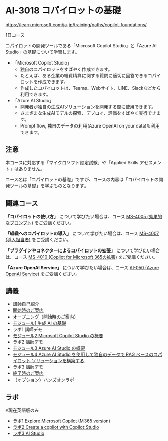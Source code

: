 # AI-3018 コパイロットの基礎

https://learn.microsoft.com/ja-jp/training/paths/copilot-foundations/

1日コース

コパイロットの開発ツールである「Microsoft Copilot Studio」と「Azure AI Studio」の基礎について学習します。

- 「Microsoft Copilot Studio」
  - 独自のコパイロットをすばやく作成できます。
  - たとえば、ある企業の経費精算に関する質問に適切に回答できるコパイロットを作成できます。
  - 作成したコパイロットは、Teams、Webサイト、LINE、Slackなどから利用できます。
- 「Azure AI Studio」
  - 開発者が独自の生成AIソリューションを開発する際に使用できます。
  - さまざまな生成AIモデルの探索、デプロイ、評価をすばやく実行できます。
  - Prompt flow, 独自のデータの利用(Azure OpenAI on your data)も利用できます。

## 注意

本コースに対応する「マイクロソフト認定試験」や「Applied Skills アセスメント」はありません。

コース名は「コパイロットの基礎」ですが、コースの内容は「コパイロットの開発ツールの基礎」を学ぶものとなります。

## 関連コース

**「コパイロットの使い方」** について学びたい場合は、コース [MS-4005 (効果的なプロンプト)](https://learn.microsoft.com/ja-jp/training/courses/ms-4005) をご受講ください。

<!--
**「コパイロット管理者向けの知識」** について学びたい場合は、コース [MS-4006 (管理者)](https://learn.microsoft.com/ja-jp/training/courses/ms-4006) をご受講ください。
-->

**「組織へのコパイロットの導入」** について学びたい場合は、コース [MS-4007 (導入担当者)](https://learn.microsoft.com/ja-jp/training/courses/ms-4007) をご受講ください。

**「プラグインやコネクターによるコパイロットの拡張」** について学びたい場合は、コース [MS-4010 (Copilot for Microsoft 365の拡張)](https://learn.microsoft.com/ja-jp/training/paths/build-plugins-connectors-microsoft-copilot-microsoft-365/) をご受講ください。

**「Azure OpenAI Service」** について学びたい場合は、コース [AI-050 (Azure OpenAI Service)](https://learn.microsoft.com/ja-jp/training/paths/develop-ai-solutions-azure-openai/) をご受講ください。


## 講義

- 講師自己紹介
- [開始時のご案内](../opening.md)
- [オープニング（開始時のご案内）](../opening.md)
- [モジュール1 生成 AI の基礎](m01.md)
- ラボ1 講師デモ
- [モジュール2 Microsoft Copilot Studio の概要](m02.md)
- ラボ2 講師デモ
- [モジュール3 Azure AI Studio の概要](m03.md)
- [モジュール4 Azure AI Studio を使用して独自のデータで RAG ベースのコパイロット ソリューションを構築する](m04.md)
- ラボ3 講師デモ
- [終了時のご案内](../closing-cloudslice.md)
- （オプション）ハンズオンラボ

## ラボ

※現在英語版のみ

- [ラボ1 Explore Microsoft Copilot (M365 version)](lab01.md)
- [ラボ2 Create a copilot with Copilot Studio](lab02.md)
- [ラボ3 AI Studio](lab03.md)
